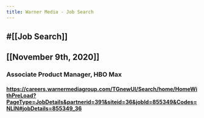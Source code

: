 ```yaml
---
title: Warner Media - Job Search
---
```


## #[[Job Search]]

## 

## [[November 9th, 2020]]
### Associate Product Manager, HBO Max
#### https://careers.warnermediagroup.com/TGnewUI/Search/home/HomeWithPreLoad?PageType=JobDetails&partnerid=391&siteid=36&jobId=855349&Codes=NLIN#jobDetails=855349_36
